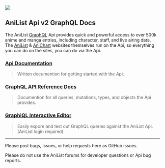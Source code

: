 <img align="center" src='https://raw.githubusercontent.com/AniList/ApiV2-GraphQL-Docs/master/al-graphql.jpg'>

## AniList Api v2 GraphQL Docs

The AniList [GraphQL](http://graphql.org/) Api provides quick and powerful access to over 500k anime and manga entries, including character, staff, and live airing data. The [AniList](https://anilist.co) & [AniChart](http://anichart.net) websites themselves run on the Api, so everything you can do on the sites, you can do via the Api.

### <a href='https://anilist.gitbooks.io/anilist-apiv2-docs/'>Api Documentation</a>
> Written documention for getting started with the Api.


### <a href='https://anilist.github.io/ApiV2-GraphQL-Docs/'>GraphQL API Reference Docs</a>
> Documention for all queries, mutations, types, and objects the Api provides.

### <a href='https://anilist.co/graphiql'>GraphiQL Interactive Editor</a>
> Easily expore and test out GraphQL queries against the AniList Api. (AniList login required)

<hr>

Please post bugs, issues, or help requests here as GitHub issues. 

Please do not use the AniList forums for developer questions or Api bug reports.
